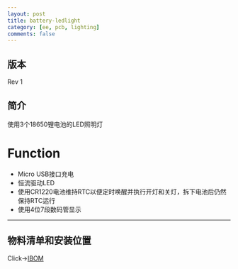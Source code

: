 ```yaml
---
layout: post
title: battery-ledlight
category: [ee, pcb, lighting]
comments: false
---
```



## 版本

Rev 1

## 简介
使用3个18650锂电池的LED照明灯

# Function
- Micro USB接口充电
- 恒流驱动LED
- 使用CR1220电池维持RTC以便定时唤醒并执行开灯和关灯，拆下电池后仍然保持RTC运行
- 使用4位7段数码管显示

---

## 物料清单和安装位置
Click->[IBOM](/static/KiCAD-20191105-battery-ledlight/bom/ibom.html)

